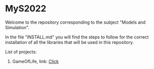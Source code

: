 # MyS2022

Welcome to the repository corresponding to the subject "Models and Simulation".

In the file "INSTALL.md" you will find the steps to follow for the correct installation of all the libraries that will be used in this repository.

List of projects:

1. GameOfLife, link: [Click](https://github.com/gianca1994/MyS2022/)
